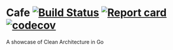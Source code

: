 #  Cafe [![Build Status](https://travis-ci.org/screwyprof/cafe.svg?branch=master)](https://travis-ci.org/screwyprof/cafe) [![Report card](https://goreportcard.com/badge/github.com/screwyprof/cafe)](https://goreportcard.com/report/screwyprof/cafe) [![codecov](https://codecov.io/gh/screwyprof/cafe/branch/master/graph/badge.svg)](https://codecov.io/gh/screwyprof/cafe)

A showcase of Clean Architecture in Go
